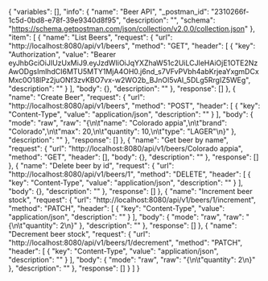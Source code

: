 
{
	"variables": [],
	"info": {
		"name": "Beer API",
		"_postman_id": "2310266f-1c5d-0bd8-e78f-39e9340d8f95",
		"description": "",
		"schema": "https://schema.getpostman.com/json/collection/v2.0.0/collection.json"
	},
	"item": [
		{
			"name": "List Beers",
			"request": {
				"url": "http://localhost:8080/api/v1/beers",
				"method": "GET",
				"header": [
					{
						"key": "Authorization",
						"value": "Bearer eyJhbGciOiJIUzUxMiJ9.eyJzdWIiOiJqYXZhaW51c2UiLCJleHAiOjE1OTE2NzAwODgsImlhdCI6MTU5MTY1MjA4OH0.j6nd_s7VFvPVbh4abKrjeaYxgmDCxMxc0O18lPz2juONf3zvKBO7vx-w2WO2b_BJnOl5vAI_5DLg5RrgIZ5WEg",
						"description": ""
					}
				],
				"body": {},
				"description": ""
			},
			"response": []
		},
		{
			"name": "Create Beer",
			"request": {
				"url": "http://localhost:8080/api/v1/beers",
				"method": "POST",
				"header": [
					{
						"key": "Content-Type",
						"value": "application/json",
						"description": ""
					}
				],
				"body": {
					"mode": "raw",
					"raw": "{\n\t\"name\": \"Colorado appia\",\n\t\"brand\": \"Colorado\",\n\t\"max\": 20,\n\t\"quantity\": 10,\n\t\"type\": \"LAGER\"\n}"
				},
				"description": ""
			},
			"response": []
		},
		{
			"name": "Get beer by name",
			"request": {
				"url": "http://localhost:8080/api/v1/beers/Colorado appia",
				"method": "GET",
				"header": [],
				"body": {},
				"description": ""
			},
			"response": []
		},
		{
			"name": "Delete beer by id",
			"request": {
				"url": "http://localhost:8080/api/v1/beers/1",
				"method": "DELETE",
				"header": [
					{
						"key": "Content-Type",
						"value": "application/json",
						"description": ""
					}
				],
				"body": {},
				"description": ""
			},
			"response": []
		},
		{
			"name": "Increment beer stock",
			"request": {
				"url": "http://localhost:8080/api/v1/beers/1/increment",
				"method": "PATCH",
				"header": [
					{
						"key": "Content-Type",
						"value": "application/json",
						"description": ""
					}
				],
				"body": {
					"mode": "raw",
					"raw": "{\n\t\"quantity\": 2\n}"
				},
				"description": ""
			},
			"response": []
		},
		{
			"name": "Decrement beer stock",
			"request": {
				"url": "http://localhost:8080/api/v1/beers/1/decrement",
				"method": "PATCH",
				"header": [
					{
						"key": "Content-Type",
						"value": "application/json",
						"description": ""
					}
				],
				"body": {
					"mode": "raw",
					"raw": "{\n\t\"quantity\": 2\n}"
				},
				"description": ""
			},
			"response": []
		}
	]
}
